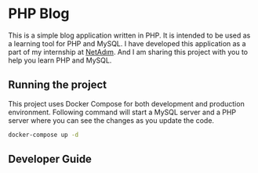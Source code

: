 # PHP Blog

This is a simple blog application written in PHP. It is intended to be used as a learning tool for PHP and MySQL. I have developed this application as a part of my internship at [NetAdım](https://www.netadim.com/). And I am sharing this project with you to help you learn PHP and MySQL.

## Running the project

This project uses Docker Compose for both development and production environment. Following command will start a MySQL server and a PHP server where you can see the changes as you update the code.

```bash
docker-compose up -d
```

## Developer Guide
